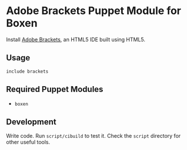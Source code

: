 # Adobe Brackets Puppet Module for Boxen

Install [Adobe Brackets](http://www.brackets.io/), an HTML5 IDE built using HTML5.

## Usage

```puppet
include brackets
```

## Required Puppet Modules

* `boxen`

## Development

Write code. Run `script/cibuild` to test it. Check the `script`
directory for other useful tools.
